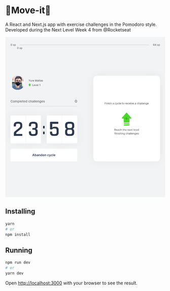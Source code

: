 # 🏅Move-it🏃 

A React and Next.js app with exercise challenges in the Pomodoro style. Developed during the Next Level Week 4 from @Rocketseat

![Home Page](screenshots/main.png "Title")



## Installing

```bash
yarn
# or
npm install
```

## Running

```bash
npm run dev
# or
yarn dev
```

Open [http://localhost:3000](http://localhost:3000) with your browser to see the result.
